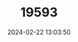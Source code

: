 ---
title: "19593"
category: "Rhinophylla pumilio"
draft: false
date: 2024-02-22 13:03:50
languages:
  English: ["Dwarf Little Fruit Bat"]
---